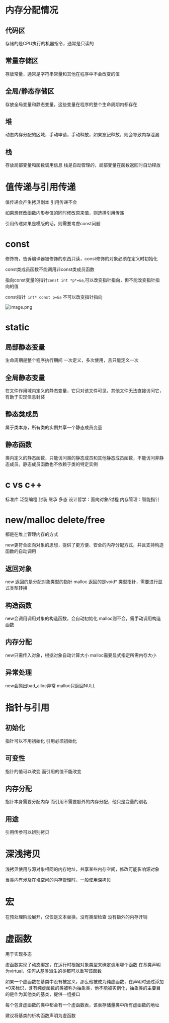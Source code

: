 

# 内存分配情况

## 代码区

存储的是CPU执行的机器指令，通常是只读的


## 常量存储区

存放常量，通常是字符串常量和其他在程序中不会改变的值

## 全局/静态存储区

存放全局变量和静态变量，这些变量在程序的整个生命周期内都存在

## 堆

动态内存分配的区域，手动申请，手动释放，如果忘记释放，则会导致内存泄漏

## 栈

存放局部变量和函数调用信息
栈是自动管理的，局部变量在函数返回时自动释放

# 值传递与引用传递

值传递会产生拷贝副本
引用传递不会

如果想修改函数内形参值的同时修改原来值，则选择引用传递

引用传递如果是模版的话，则需要考虑const问题


# const

修饰符，告诉编译器被修饰的东西只读，const修饰的对象必须在定义时初始化

const类成员函数不能调用非const类成员函数

指向const变量的指针`const int *p*=&a`,可以改变指针指向，但不能改变指针指向的值

const指针` int* const p=&a` 不可以改变指针指向


![image.png](https://yaaame-1317851743.cos.ap-beijing.myqcloud.com/20240503100836.png)



# static

## 局部静态变量

生命周期是整个程序执行期间
一次定义，多次使用，且只能定义一次

## 全局静态变量

在文件作用域内定义的静态变量，它只对该文件可见，其他文件无法直接访问它，有助于实现信息封装

## 静态类成员

属于类本身，所有类的实例共享一个静态成员变量

## 静态函数

类内定义的静态函数，只能访问类的静态成员和其他静态成员函数，不能访问非静态成员。静态成员函数也不依赖于类的特定实例


# c vs c++

标准库
泛型编程
封装
继承
多态
设计哲学：面向对象/过程
内存管理：智能指针

# new/malloc delete/free

都是在堆上管理内存的方式

new更符合面向对象的思想，提供了更方便、安全的内存分配方式，并且支持构造函数的自动调用



## 返回对象
new 返回的是分配对象类型的指针
malloc 返回的是void* 类型指针，需要进行显式类型转换

## 构造函数
new会调用调用对象的构造函数，会自动初始化
malloc则不会，需手动调用构造函数


## 内存分配
new只需传入对象，根据对象自动计算大小
malloc需要显式指定所需内存大小

## 异常处理

new会抛出bad_alloc异常
malloc只返回NULL

# 指针与引用

## 初始化

指针可以不用初始化
引用必须初始化

## 可变性

指针的值可以改变
而引用的值不能改变

## 内存分配

指针本身需要分配内存
而引用不需要额外的内存分配，他只是变量的别名

## 用途

引用传参可以辨别拷贝

# 深浅拷贝

浅拷贝使用与源对象相同的内存地址，共享某些内存空间，修改可能影响源对象

当类内有涉及在堆空间的内存管理时，一般使用深拷贝


# 宏

在预处理阶段展开，仅仅是文本替换，没有类型检查
没有额外的内存开销

# 虚函数

用于实现多态

虚函数实现了动态绑定，在运行时根据对象类型来确定调用哪个函数
在基类声明为virtual，任何从基类派生的类都可以重写该函数

如果一个虚函数在基类中没有被定义，那么他被成为纯虚函数，在声明时通过添加=0来标识，含有纯虚函数的类被称为抽象类，他不能被实例化，抽象类的主要目的是作为其他类的基类，提供一组接口

每个包含虚函数的类中都会有一个虚函数表，该表存储量类中所有虚函数的地址

建议将基类的析构函数声明为虚函数

